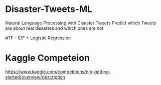 # Disaster-Tweets-ML
Natural Language Processing with Disaster Tweets Predict which Tweets are about real disasters and which ones are not

#TF - IDF + Logistic Regression

# Kaggle Competeion
https://www.kaggle.com/competitions/nlp-getting-started/overview/description
